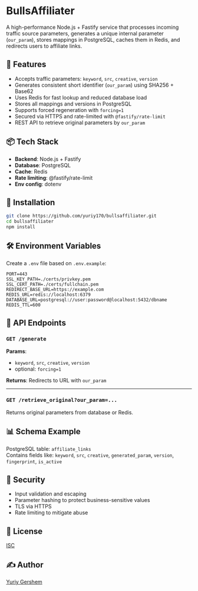 # BullsAffiliater

A high-performance Node.js + Fastify service that processes incoming traffic source parameters, generates a unique internal parameter (`our_param`), stores mappings in PostgreSQL, caches them in Redis, and redirects users to affiliate links.

## 🚀 Features

- Accepts traffic parameters: `keyword`, `src`, `creative`, `version`
- Generates consistent short identifier (`our_param`) using SHA256 + Base62
- Uses Redis for fast lookup and reduced database load
- Stores all mappings and versions in PostgreSQL
- Supports forced regeneration with `forcing=1`
- Secured via HTTPS and rate-limited with `@fastify/rate-limit`
- REST API to retrieve original parameters by `our_param`

## 📦 Tech Stack

- **Backend**: Node.js + Fastify
- **Database**: PostgreSQL
- **Cache**: Redis
- **Rate limiting**: @fastify/rate-limit
- **Env config**: dotenv

## 🔧 Installation

```bash
git clone https://github.com/yuriy170/bullsaffiliater.git
cd bullsaffiliater
npm install
```

## 🛠 Environment Variables

Create a `.env` file based on `.env.example`:

```dotenv
PORT=443
SSL_KEY_PATH=./certs/privkey.pem
SSL_CERT_PATH=./certs/fullchain.pem
REDIRECT_BASE_URL=https://example.com
REDIS_URL=redis://localhost:6379
DATABASE_URL=postgresql://user:password@localhost:5432/dbname
REDIS_TTL=600
```

## 📡 API Endpoints

### `GET /generate`

**Params**:
- `keyword`, `src`, `creative`, `version`
- optional: `forcing=1`

**Returns**: Redirects to URL with `our_param`

---

### `GET /retrieve_original?our_param=...`

Returns original parameters from database or Redis.

## 📊 Schema Example

PostgreSQL table: `affiliate_links`  
Contains fields like: `keyword`, `src`, `creative`, `generated_param`, `version`, `fingerprint`, `is_active`

## 🔐 Security

- Input validation and escaping
- Parameter hashing to protect business-sensitive values
- TLS via HTTPS
- Rate limiting to mitigate abuse

## 📎 License

[ISC](https://opensource.org/licenses/ISC)

## ✍️ Author

[Yuriy Gershem](https://github.com/yuriy170)